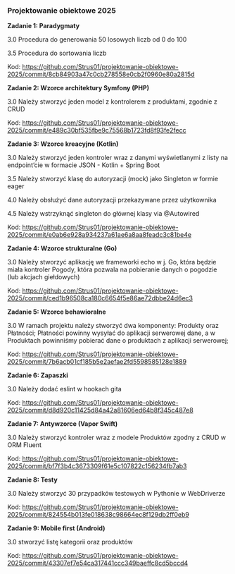 ### Projektowanie obiektowe 2025

**Zadanie 1: Paradygmaty**

3.0 Procedura do generowania 50 losowych liczb od 0 do 100

3.5 Procedura do sortowania liczb

Kod: https://github.com/Strus01/projektowanie-obiektowe-2025/commit/8cb84903a47c0cb278558e0cb2f0960e80a2815d


**Zadanie 2: Wzorce architektury Symfony (PHP)**

3.0 Należy stworzyć jeden model z kontrolerem z produktami, zgodnie z CRUD

Kod: https://github.com/Strus01/projektowanie-obiektowe-2025/commit/e489c30bf535fbe9c75568b1723fd8f93fe2fecc


**Zadanie 3: Wzorce kreacyjne (Kotlin)**

3.0 Należy stworzyć jeden kontroler wraz z danymi wyświetlanymi z listy na endpoint’cie w formacie JSON - Kotlin + Spring Boot

3.5 Należy stworzyć klasę do autoryzacji (mock) jako Singleton w formie eager

4.0 Należy obsłużyć dane autoryzacji przekazywane przez użytkownika

4.5 Należy wstrzyknąć singleton do głównej klasy via @Autowired

Kod: https://github.com/Strus01/projektowanie-obiektowe-2025/commit/e0ab6e928a934237a61ae6a8aa8feadc3c81be4e


**Zadanie 4: Wzorce strukturalne (Go)**

3.0 Należy stworzyć aplikację we frameworki echo w j. Go, która będzie miała kontroler Pogody, która pozwala na pobieranie danych o pogodzie (lub akcjach giełdowych)

Kod: https://github.com/Strus01/projektowanie-obiektowe-2025/commit/ced1b96508ca180c6654f5e86ae72dbbe24d6ec3


**Zadanie 5: Wzorce behawioralne**

3.0 W ramach projektu należy stworzyć dwa komponenty: Produkty oraz Płatności; Płatności powinny wysyłać do aplikacji serwerowej dane, a w Produktach powinniśmy pobierać dane o produktach z aplikacji serwerowej;

Kod: https://github.com/Strus01/projektowanie-obiektowe-2025/commit/7b6acb01cf185b5e2aefae2fd5598585128e1889


**Zadanie 6: Zapaszki**

3.0 Należy dodać eslint w hookach gita

Kod: https://github.com/Strus01/projektowanie-obiektowe-2025/commit/d8d920c11425d84a42a81606ed64b8f345c487e8


**Zadanie 7: Antywzorce (Vapor Swift)**

3.0 Należy stworzyć kontroler wraz z modele Produktów zgodny z CRUD w ORM Fluent

Kod: https://github.com/Strus01/projektowanie-obiektowe-2025/commit/bf7f3b4c3673309f61e5c107822c156234fb7ab3


**Zadanie 8: Testy**

3.0 Należy stworzyć 30 przypadków testowych w Pythonie w WebDriverze

Kod: https://github.com/Strus01/projektowanie-obiektowe-2025/commit/824554b013fe018638c98664ec8f129db2ff0eb9


**Zadanie 9:  Mobile first (Android)**

3.0 stworzyć listę kategorii oraz produktów

Kod: https://github.com/Strus01/projektowanie-obiektowe-2025/commit/43307ef7e54ca317441ccc349baeffc8cd5bccd4
